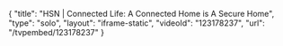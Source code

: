 {
    "title": "HSN | Connected Life: A Connected Home is A Secure Home",
    "type": "solo",
    "layout": "iframe-static",
    "videoId": "123178237",
    "url": "\/tvpembed\/123178237"
}
